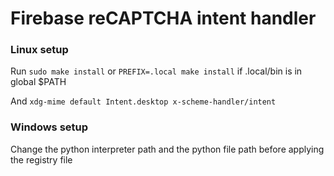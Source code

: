 # Firebase reCAPTCHA intent handler

### Linux setup

Run `sudo make install` or `PREFIX=.local make install` if .local/bin is in global $PATH

And `xdg-mime default Intent.desktop x-scheme-handler/intent`

### Windows setup

Change the python interpreter path and the python file path before applying the registry file
